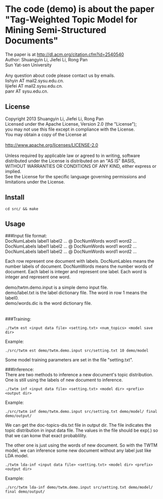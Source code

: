 The code (demo) is about the paper "Tag-Weighted Topic Model for Mining Semi-Structured Documents"
============================================================
The paper is at http://dl.acm.org/citation.cfm?id=2540540 <br/>
Author: Shuangyin Li, Jiefei Li, Rong Pan <br/>
Sun Yat-sen University <br/>
<br/>
Any question about code please contact us by emails.<br/>
lishyin AT mail2.sysu.edu.cn.<br/>
lijiefei AT mail2.sysu.edu.cn.<br/>
panr AT sysu.edu.cn.<br/>


License
------------------------------------------------------------
Copyright 2013 Shuangyin Li, Jiefei Li, Rong Pan <br/>
Licensed under the Apache License, Version 2.0 (the "License"); <br/>
you may not use this file except in compliance with the License.  <br/>
You may obtain a copy of the License at <br/>
<br/>
    http://www.apache.org/licenses/LICENSE-2.0 <br/>
<br/>
Unless required by applicable law or agreed to in writing, software <br/>
distributed under the License is distributed on an "AS IS" BASIS, <br/>
WITHOUT WARRANTIES OR CONDITIONS OF ANY KIND, either express or implied. <br/>
See the License for the specific language governing permissions and <br/>
limitations under the License. <br/>

Install
-------------------------------------------------------------
```
cd src/ && make
```


Usage
-------------------------------------------------------------
###Input file format: <br/>
DocNumLabels label1 label2 ... @ DocNumWords word1 word2 ...<br/>
DocNumLabels label1 label2 ... @ DocNumWords word1 word2 ...<br/>
DocNumLabels label1 label2 ... @ DocNumWords word1 word2 ...<br/>

Each row represent one document with labels. DocNumLables means the number labels of document. DocNumWords means the number words of document. Each label is integer and represent one label. Each word is integer and represent one word.<br/>
<br/>
demo/twtm.demo.input is a simple demo input file.<br/>
demo/label.txt is the label dictionary file. The word in row 1 means the label0.<br/>
demo/words.dic is the word dictionary file.<br/>
<br/>
<br/>
###Training:<br/>
```
./twtm est <input data file> <setting.txt> <num_topics> <model save dir>
```
Example: <br/>
```
./src/twtm est demo/twtm.demo.input src/setting.txt 10 demo/model
```
Some model training parameters are set in the file "setting.txt".

###Inference:<br/>
There are two methods to inference a new document's topic distribution. <br/>
One is still using the labels of new document to inference.<br/>
```
./twtm inf <input data file> <setting.txt> <model dir> <prefix> <output dir>
```
Example:  <br/>
```
./src/twtm inf demo/twtm.demo.input src/setting.txt demo/model/ final demo/output/
```
We can get the doc-topics-dis.txt file in output dir. The file indicates the topic distribution in input data file. The values in the file should be exp(.) so that we can konw that exact probablility.

The other one is just using the words of new document. So with the TWTM model, we can inference some new document without any label just like LDA model. <br/>

```
./twtm lda-inf <input data file> <setting.txt> <model dir> <prefix> <output dir>
```

Example: <br/>
```
./src/twtm lda-inf demo/twtm.demo.input src/setting.txt demo/model/ final demo/output/
```


